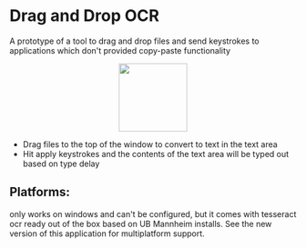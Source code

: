# Drag and Drop OCR

A prototype of a tool to drag and drop files
and send keystrokes to applications which 
don't provided copy-paste functionality
<p align="center">
<img src="https://user-images.githubusercontent.com/16096583/208375525-7cbe1aaa-27d6-4556-bca7-d8ffa7df79f8.png" width="120">
</p>

* Drag files to the top of the window to convert to text in the text area
* Hit apply keystrokes and the contents of the text area will be typed out based on type delay

## Platforms:
only works on windows and can't be configured, but it comes with tesseract ocr ready out of the box based on 
UB Mannheim installs. See the new version of this application for multiplatform support.

